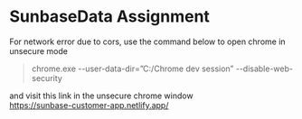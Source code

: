 # SunbaseData Assignment

For network error due to cors, use the command below to open chrome in unsecure mode </br>
> chrome.exe --user-data-dir=”C:/Chrome dev session” --disable-web-security </br>

and visit this link in the unsecure chrome window </br>
https://sunbase-customer-app.netlify.app/
